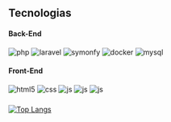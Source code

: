 
##  Tecnologias

#### Back-End

<div style="display: inline_block">
  <img align="center" alt="php" src="https://img.shields.io/badge/PHP-777BB4?style=for-the-badge&logo=php&logoColor=white" />
  <img align="center" alt="laravel" src="https://img.shields.io/badge/Laravel-FF2D20?style=for-the-badge&logo=laravel&logoColor=white" />
  <img align="center" alt="symonfy" src="https://img.shields.io/badge/Symfony-00000F?style=for-the-badge&logo=symfony&logoColor=white" />  
  <img align="center" alt="docker" src="https://img.shields.io/badge/Docker-2496ED?style=for-the-badge&logo=docker&logoColor=white" />  
  <img align="center" alt="mysql" src="https://img.shields.io/badge/MySQL-E34F26?style=for-the-badge&logo=mysql&logoColor=white" />
</div>

#### Front-End
<div style="display: inline_block">
  <img align="center" alt="html5" src="https://img.shields.io/badge/HTML5-E34F26?style=for-the-badge&logo=html5&logoColor=white" />
  <img align="center" alt="css" src="https://img.shields.io/badge/CSS3-1572B6?style=for-the-badge&logo=css3&logoColor=white" />
  <img align="center" alt="js" src="https://img.shields.io/badge/JavaScript-F7DF1E?style=for-the-badge&logo=javascript&logoColor=black" />
  <img align="center" alt="js" src="https://img.shields.io/badge/ReactJS-2496ED?style=for-the-badge&logo=react&logoColor=white" />
  <img align="center" alt="js" src="https://img.shields.io/badge/Bootstrap-563D7C?style=for-the-badge&logo=bootstrap&logoColor=white" />

</div>

###
[![Top Langs](https://github-readme-stats.vercel.app/api/top-langs/?username=samueldmonteiro&hide=html,handlebars&layout=compact&theme=github_dark)](https://github.com/samueldavimt)
